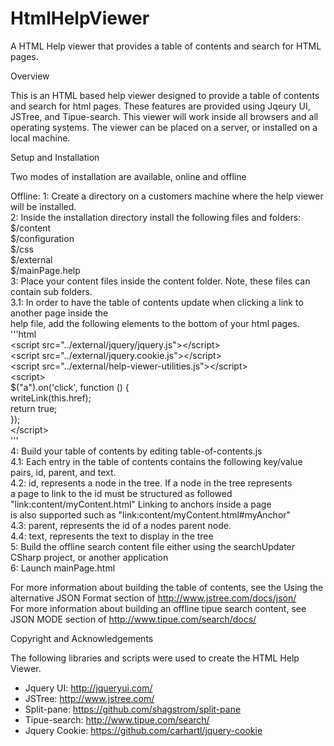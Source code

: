# HtmlHelpViewer
A HTML Help viewer that provides a table of contents and search for HTML pages.

Overview

This is an HTML based help viewer designed to provide a table of contents and search for html pages.
These features are provided using Jqeury UI, JSTree, and Tipue-search. This viewer will work
inside all browsers and all operating systems. The viewer can be placed on a server,
or installed on a local machine. 

Setup and Installation

Two modes of installation are available, online and offline

Offline:
1: Create a directory on a customers machine where the help viewer will be installed.  
2: Inside the installation directory install the following files and folders:  
	$/content  
	$/configuration  
	$/css  
	$/external  
	$/mainPage.help  
3: Place your content files inside the content folder. Note, these files can contain sub folders.  
3.1: In order to have the table of contents update when clicking a link to another page inside the  
help file, add the following elements to the bottom of your html pages.  
'''html  
\<script src="../external/jquery/jquery.js"\></script\>  
\<script src="../external/jquery.cookie.js"\></script\>  
\<script src="../external/help-viewer-utilities.js"\>\</script\>  
\<script\>  
	$("a").on('click', function () {  
		writeLink(this.href);  
		return true;  
	});  
\</script\>  
'''  
4: Build your table of contents by editing table-of-contents.js  
4.1: Each entry in the table of contents contains the following key/value pairs, id, parent, and text.  
4.2: id, represents a node in the tree. If a node in the tree represents  
a page to link to the id must be structured as followed "link:content/myContent.html" Linking to anchors inside a page  
is also supported such as "link:content/myContent.html#myAnchor"  
4.3: parent, represents the id of a nodes parent node.   
4.4: text, represents the text to display in the tree  
5: Build the offline search content file either using the searchUpdater CSharp project, or another application  
6: Launch mainPage.html  

For more information about building the table of contents, see the Using the alternative JSON Format section of http://www.jstree.com/docs/json/  
For more information about building an offline tipue search content, see JSON MODE section of http://www.tipue.com/search/docs/  

Copyright and Acknowledgements  

The following libraries and scripts were used to create the HTML Help Viewer.  
* Jquery UI: http://jqueryui.com/  
* JSTree: http://www.jstree.com/  
* Split-pane: https://github.com/shagstrom/split-pane  
* Tipue-search: http://www.tipue.com/search/  
* Jquery Cookie: https://github.com/carhartl/jquery-cookie  